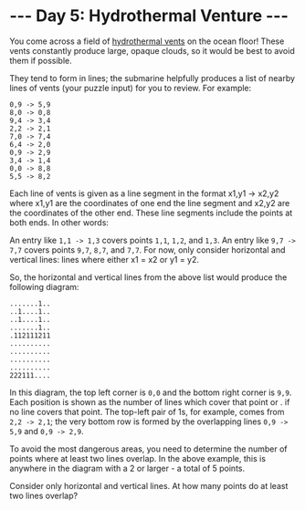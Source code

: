 # --- Day 5: Hydrothermal Venture ---
You come across a field of [hydrothermal vents](https://en.wikipedia.org/wiki/Hydrothermal_vent) on the ocean floor! These vents constantly produce large, opaque clouds, so it would be best to avoid them if possible.

They tend to form in lines; the submarine helpfully produces a list of nearby lines of vents (your puzzle input) for you to review. For example:

	0,9 -> 5,9
	8,0 -> 0,8
	9,4 -> 3,4
	2,2 -> 2,1
	7,0 -> 7,4
	6,4 -> 2,0
	0,9 -> 2,9
	3,4 -> 1,4
	0,0 -> 8,8
	5,5 -> 8,2

Each line of vents is given as a line segment in the format x1,y1 -> x2,y2 where x1,y1 are the coordinates of one end the line segment and x2,y2 are the coordinates of the other end. These line segments include the points at both ends. In other words:

An entry like `1,1 -> 1,3` covers points `1,1`, `1,2`, and `1,3`.
An entry like `9,7 -> 7,7` covers points `9,7`, `8,7`, and `7,7`.
For now, only consider horizontal and vertical lines: lines where either x1 = x2 or y1 = y2.

So, the horizontal and vertical lines from the above list would produce the following diagram:

	.......1..
	..1....1..
	..1....1..
	.......1..
	.112111211
	..........
	..........
	..........
	..........
	222111....
	
In this diagram, the top left corner is `0,0` and the bottom right corner is `9,9`. Each position is shown as the number of lines which cover that point or . if no line covers that point. The top-left pair of 1s, for example, comes from `2,2 -> 2,1`; the very bottom row is formed by the overlapping lines `0,9 -> 5,9` and `0,9 -> 2,9`.

To avoid the most dangerous areas, you need to determine the number of points where at least two lines overlap. In the above example, this is anywhere in the diagram with a 2 or larger - a total of 5 points.

Consider only horizontal and vertical lines. At how many points do at least two lines overlap?